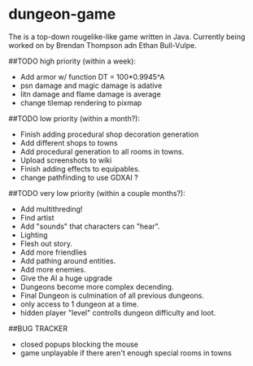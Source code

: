 # dungeon-game
The is a top-down rougelike-like game written in Java. Currently being worked on by Brendan Thompson adn Ethan  Bull-Vulpe.

##TODO high priority (within a week):
* Add armor w/ function DT = 100*0.9945^A
* psn damage and magic damage is adative
* litn damage and flame damage is average
* change tilemap rendering to pixmap

##TODO low priority (within a month?):
* Finish adding procedural shop decoration generation
* Add different shops to towns
* Add procedural generation to all rooms in towns.
* Upload screenshots to wiki
* Finish adding effects to equipables.
* change pathfinding to use GDXAI ? 

##TODO very low priority (within a couple months?):
* Add multithreding!
* Find artist
* Add "sounds" that characters can "hear".
* Lighting
* Flesh out story.
* Add more friendlies
* Add pathing around entities.
* Add more enemies.
* Give the AI a huge upgrade
* Dungeons become more complex decending.
* Final Dungeon is culmination of all previous dungeons.
* only access to 1 dungeon at a time.
* hidden player "level" controlls dungeon difficulty and loot.

##BUG TRACKER
* closed popups blocking the mouse
* game unplayable if there aren't enough special rooms in towns
